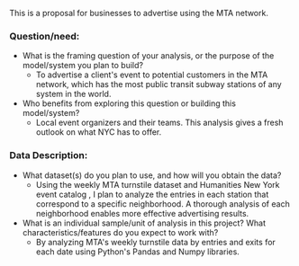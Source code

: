 This is a proposal for businesses to advertise using the MTA network.

### **Question/need:**

- What is the framing question of your analysis, or the purpose of the model/system you plan to build?
    - To advertise a client's event to potential customers in the MTA network, which has the most public transit subway stations of any system in the world.
- Who benefits from exploring this question or building this model/system?
    - Local event organizers and their teams. This analysis gives a fresh outlook on what NYC has to offer.

### **Data Description:**

- What dataset(s) do you plan to use, and how will you obtain the data?
    - Using the weekly MTA turnstile dataset and Humanities New York event catalog , I plan to analyze the entries in each station that correspond to a specific neighborhood. A thorough analysis of each neighborhood enables more effective advertising results.
- What is an individual sample/unit of analysis in this project? What characteristics/features do you expect to work with?
    - By analyzing MTA's weekly turnstile data by entries and exits for each date using Python's Pandas and Numpy libraries.
